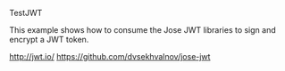 TestJWT

This example shows how to consume the Jose JWT libraries to sign and encrypt a JWT token.

http://jwt.io/
https://github.com/dvsekhvalnov/jose-jwt